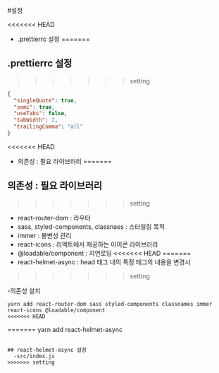 #설정

<<<<<<< HEAD
- .prettierrc 설정
=======
## .prettierrc 설정
>>>>>>> setting

```json
{
  "singleQuote": true,
  "semi": true,
  "useTabs": false,
  "tabWidth": 2,
  "trailingComma": "all"
}
```

<<<<<<< HEAD
- 의존성 : 필요 라이브러리
=======
## 의존성 : 필요 라이브러리
>>>>>>> setting

  - react-router-dom : 라우터
  - sass, styled-components, classnaes : 스타일링 목적
  - immer : 불변성 관리
  - react-icons : 리액트에서 제공하는 아이콘 라이브러리
  - @loadable/component : 지연로딩
<<<<<<< HEAD
=======
  - react-helmet-async : head 태그 내의 특정 태그의 내용을 변경시
>>>>>>> setting

-의존성 설치

```
yarn add react-router-dom sass styled-components classnames immer react-icons @loadable/component
<<<<<<< HEAD
```
=======
yarn add react-helmet-async
```

## react-helmet-async 설정
  -src/index.js
>>>>>>> setting
